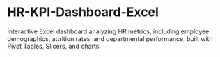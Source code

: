 # HR-KPI-Dashboard-Excel
Interactive Excel dashboard analyzing HR metrics, including employee demographics, attrition rates, and departmental performance, built with Pivot Tables, Slicers, and charts.
